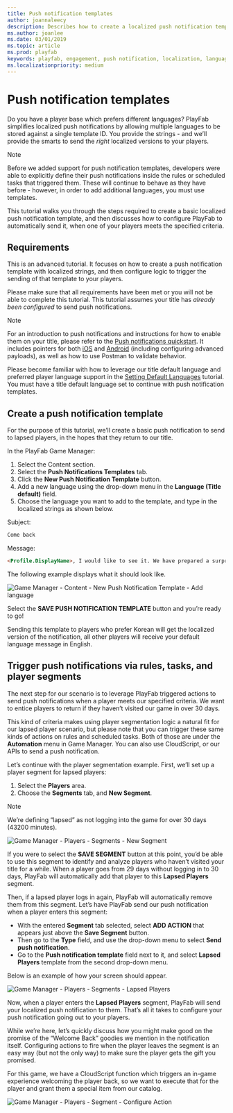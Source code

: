 ```yaml
---
title: Push notification templates
author: joannaleecy
description: Describes how to create a localized push notification template.
ms.author: joanlee
ms.date: 03/01/2019
ms.topic: article
ms.prod: playfab
keywords: playfab, engagement, push notification, localization, languages, google, android
ms.localizationpriority: medium
---
```


# Push notification templates

Do you have a player base which prefers different languages? PlayFab simplifies localized push notifications by allowing multiple languages to be stored against a single template ID. You provide the strings - and we’ll provide the smarts to send the *right* localized versions to your players.

> [!NOTE]
> Before we added support for push notification templates, developers were able to explicitly define their push notifications inside the rules or scheduled tasks that triggered them. These will continue to behave as they have before - however, in order to add additional languages, you must use templates.

This tutorial walks you through the steps required to create a basic localized push notification template, and then discusses how to configure PlayFab to automatically send it, when one of your players meets the specified criteria.

## Requirements

This is an advanced tutorial. It focuses on how to create a push notification template with localized strings, and then configure logic to trigger the sending of that template to your players.

Please make sure that all requirements have been met or you will not be able to complete this tutorial. This tutorial assumes your title has *already been configured* to send push notifications.

> [!NOTE]
> For an introduction to push notifications and instructions for how to enable them on your title, please refer to the [Push notifications quickstart](quickstart.md). It includes pointers for both [iOS](push-notifications-for-ios.md) and [Android](push-notifications-for-android.md) (including configuring advanced payloads), as well as how to use Postman to validate behavior.

Please become familiar with how to leverage our title default language and preferred player language support in the [Setting Default Languages](../news/setting-default-languages.md) tutorial. You must have a title default language set to continue with push notification templates.

## Create a push notification template

For the purpose of this tutorial, we’ll create a basic push notification to send to lapsed players, in the hopes that they return to our title.

In the PlayFab Game Manager:

1. Select the Content section.
2. Select the **Push Notifications Templates** tab.
3. Click the **New Push Notification Template** button.
4. Add a new language using the drop-down menu in the **Language (Title default)** field. 
5. Choose the language you want to add to the template, and type in the localized strings as shown below.

Subject:

```html
Come back
```

Message:

```html
<Profile.DisplayName>, I would like to see it. We have prepared a surprise gift for you when you come back. Would you like to come and visit us again?!
```

The following example displays what it should look like.

![Game Manager - Content - New Push Notification Template - Add language](../media/tutorials/new-push-notification-template-add-language.png)

Select the **SAVE PUSH NOTIFICATION TEMPLATE** button and you’re ready to go!

Sending this template to players who prefer Korean will get the localized version of the notification, all other players will receive your default language message in English.

## Trigger push notifications via rules, tasks, and player segments

The next step for our scenario is to leverage PlayFab triggered actions to send push notifications when a player meets our specified criteria.  We want to entice players to return if they haven’t visited our game in over 30 days.

This kind of criteria makes using player segmentation logic a natural fit for our lapsed player scenario, but please note that you can trigger these same kinds of actions on rules and scheduled tasks. Both of those are under the **Automation** menu in Game Manager. You can also use CloudScript, or our APIs to send a push notification.

Let’s continue with the player segmentation example. First, we’ll set up a player segment for lapsed players:

1. Select the **Players** area.
2. Choose the **Segments** tab, and **New Segment**.

> [!NOTE]
> We’re defining “lapsed” as not logging into the game for over 30 days (43200 minutes).

![Game Manager - Players - Segments - New Segment](../media/tutorials/players-segments-new-segment.png)

If you were to select the **SAVE SEGMENT** button at this point, you’d be able to use this segment to identify and analyze players who haven’t visited your title for a while. When a player goes from 29 days without logging in to 30 days, PlayFab will automatically add that player to this **Lapsed Players** segment.

Then, if a lapsed player logs in again, PlayFab will automatically remove them from this segment. Let’s have PlayFab send our push notification when a player enters this segment:

- With the entered **Segment** tab selected, select **ADD ACTION** that appears just above the **Save Segment** button.
- Then go to the **Type** field, and use the drop-down menu to select **Send push notification**.
- Go to the **Push notification template** field next to it, and select **Lapsed Players** template from the second drop-down menu.

 Below is an example of how your screen should appear.

![Game Manager - Players - Segments - Lapsed Players](../media/tutorials/players-segments-lapsed-players.png)

Now, when a player enters the **Lapsed Players** segment, PlayFab will send your localized push notification to them. That’s all it takes to configure your push notification going out to your players.

While we’re here, let’s quickly discuss how you might make good on the promise of the “Welcome Back” goodies we mention in the notification itself. Configuring actions to fire when the player leaves the segment is an easy way (but not the only way) to make sure the player gets the gift you promised.

For this game, we have a CloudScript function which triggers an in-game experience welcoming the player back, so we want to execute that for the player and grant them a special item from our catalog.

![Game Manager - Players - Segment - Configure Action](../media/tutorials/segment-configure-action.png)
